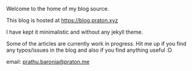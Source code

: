 Welcome to the home of my blog source.

This blog is hosted at https://blog.praton.xyz

I have kept it minimalistic and without any jekyll theme.

Some of the articles are currently work in progress.
Hit me up if you find any typos/issues in the blog and also if you find anything
useful :D

email: prathu.baronia@praton.me
